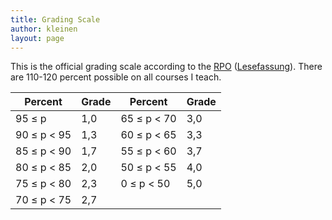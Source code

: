 ```yaml
---
title: Grading Scale
author: kleinen
layout: page
---
```



This is the official grading scale according to the [RPO](http://www.htw-berlin.de/bewerben/rahmenordnungen/) ([Lesefassung](http://www.htw-berlin.de/fileadmin/HTW/Alle/Amtliche_Mitteilungsblaetter/Rahmenordnungen/RPO_Lese_6.pdf)). There are 110-120 percent possible on all courses I teach.

| Percent           | Grade | Percent | Grade |
| --- | --- | --- | --- |
  95 &le; p         | 1,0 | 65 &le; p &lt; 70 | 3,0
  90 &le; p &lt; 95 | 1,3 | 60 &le; p &lt; 65 | 3,3
  85 &le; p &lt; 90 | 1,7 | 55 &le; p &lt; 60 | 3,7
  80 &le; p &lt; 85 | 2,0 | 50 &le; p &lt; 55 | 4,0
  75 &le; p &lt; 80 | 2,3 | 0  &le; p &lt; 50 | 5,0
  70 &le; p &lt; 75 | 2,7 | |



